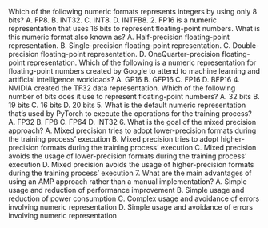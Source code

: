 Which of the following numeric formats represents integers by using only 8 bits?
A. FP8.
B. INT32.
C. INT8.
D. INTFB8.
2. FP16 is a numeric representation that uses 16 bits to represent floating-point numbers. What 
is this numeric format also known as?
A. Half-precision floating-point representation.
B. Single-precision floating-point representation.
C. Double-precision floating-point representation.
D. OneQuarter-precision floating-point representation.
Which of the following is a numeric representation for floating-point numbers created by 
Google to attend to machine learning and artificial intelligence workloads?
A. GP16
B. GFP16
C. FP16
D. BFP16
4. NVIDIA created the TF32 data representation. Which of the following number of bits does it 
use to represent floating-point numbers?
A. 32 bits
B. 19 bits
C. 16 bits
D. 20 bits
5. What is the default numeric representation that’s used by PyTorch to execute the operations 
for the training process?
A. FP32
B. FP8
C. FP64
D. INT32
6. What is the goal of the mixed precision approach?
A. Mixed precision tries to adopt lower-precision formats during the training process’ execution
B. Mixed precision tries to adopt higher-precision formats during the training process’ execution
C. Mixed precision avoids the usage of lower-precision formats during the training 
process’ execution
D. Mixed precision avoids the usage of higher-precision formats during the training 
process’ execution
7. What are the main advantages of using an AMP approach rather than a manual implementation?
A. Simple usage and reduction of performance improvement
B. Simple usage and reduction of power consumption
C. Complex usage and avoidance of errors involving numeric representation
D. Simple usage and avoidance of errors involving numeric representation
